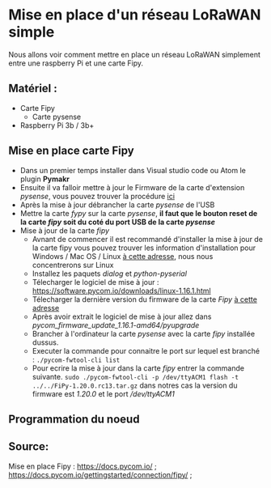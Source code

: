 # Mise en place d'un réseau LoRaWAN simple

Nous allons voir comment mettre en place un réseau LoRaWAN simplement entre une raspberry Pi et une carte Fipy.

## Matériel :

- Carte Fipy
  - Carte pysense
- Raspberry Pi 3b / 3b+

## Mise en place carte Fipy
- Dans un premier temps installer dans Visual studio code ou Atom le plugin **Pymakr**
- Ensuite il va falloir mettre à jour le Firmware de la carte d'extension *pysense*, vous pouvez trouver la procédure  [ici](https://docs.pycom.io/pytrackpysense/installation/firmware/)
- Après la mise à jour débrancher la carte *pysense* de l'USB
- Mettre la carte *fypy* sur la carte *pysense*, **il faut que le bouton reset de la carte *fipy* soit du coté du port USB de la carte *pysense***
- Mise à jour de la carte *fipy*
  - Avnant de commencer il est recommandé d'installer la mise à jour de la carte fipy vous pouvez trouver les information d'installation pour Windows / Mac OS / Linux [à cette adresse](https://docs.pycom.io/gettingstarted/installation/firmwaretool/), nous nous concentrerons sur Linux
  - Installez les paquets *dialog* et *python-pyserial*
  - Télecharger le logiciel de mise à jour : https://software.pycom.io/downloads/linux-1.16.1.html
  - Télecharger la dernière version du firmware de la carte *Fipy*  [à cette adresse](https://github.com/pycom/pycom-micropython-sigfox/releases)
  - Après avoir extrait le logiciel de mise à jour allez dans *pycom_firmware_update_1.16.1-amd64/pyupgrade* 
  - Brancher à l'ordinateur la carte *pysense* avec la carte *fipy* installée dussus.
  - Executer la commande pour connaitre le port sur lequel est branché : ```./pycom-fwtool-cli list ```
  - Pour ecrire la mise à jour dans la carte *fipy* entrer la commande suivante. `sudo ./pycom-fwtool-cli -p /dev/ttyACM1 flash -t ../../FiPy-1.20.0.rc13.tar.gz` dans notres cas la version du firmware est *1.20.0* et le port */dev/ttyACM1* 

## Programmation du noeud



## Source:
Mise en place Fipy : https://docs.pycom.io/ ; https://docs.pycom.io/gettingstarted/connection/fipy/ ;
